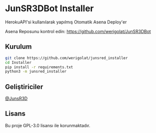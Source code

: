 # JunSR3DBot Installer


HerokuAPI'si kullanılarak yapılmış Otomatik Asena Deploy'er

Asena Reposunu kontrol edin: https://github.com/werigolat/JunSR3DBot
## Kurulum
```sh
git clone https://github.com/werigolat/junsred_installer
cd Installer
pip install -r requirements.txt
python3 -m junsred_installer
```

## Geliştiriciler
[@JunsR3D](https://t.me/JunSR3D)



## Lisans
Bu proje GPL-3.0 lisansı ile korunmaktadır.
